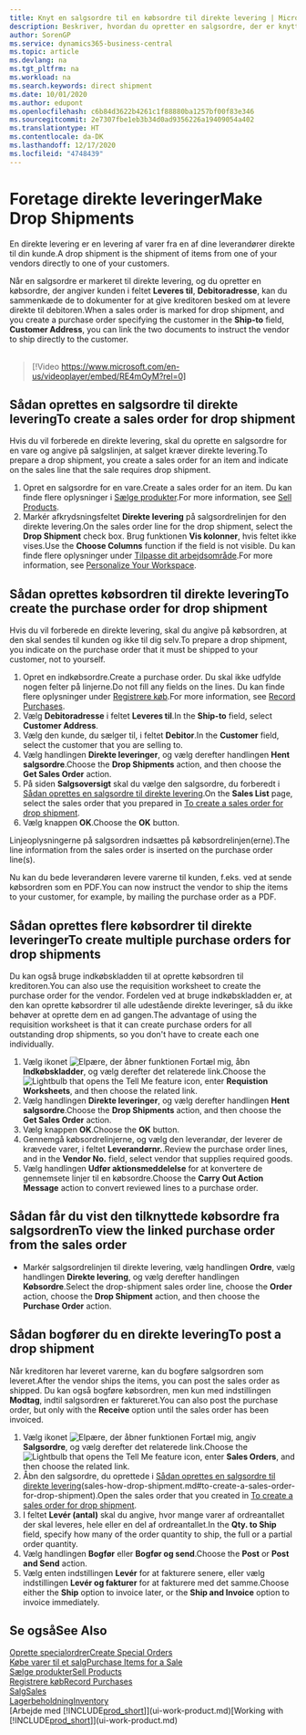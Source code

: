 ```yaml
---
title: Knyt en salgsordre til en købsordre til direkte levering | Microsoft Docs
description: Beskriver, hvordan du opretter en salgsordre, der er knyttet til en købsordre for at muliggøre levering direkte fra leverandøren til kunden.
author: SorenGP
ms.service: dynamics365-business-central
ms.topic: article
ms.devlang: na
ms.tgt_pltfrm: na
ms.workload: na
ms.search.keywords: direct shipment
ms.date: 10/01/2020
ms.author: edupont
ms.openlocfilehash: c6b84d3622b4261c1f88880ba1257bf00f83e346
ms.sourcegitcommit: 2e7307fbe1eb3b34d0ad9356226a19409054a402
ms.translationtype: HT
ms.contentlocale: da-DK
ms.lasthandoff: 12/17/2020
ms.locfileid: "4748439"
---
```

# <a name="make-drop-shipments"></a><span data-ttu-id="099ca-103">Foretage direkte leveringer</span><span class="sxs-lookup"><span data-stu-id="099ca-103">Make Drop Shipments</span></span>

<span data-ttu-id="099ca-104">En direkte levering er en levering af varer fra en af dine leverandører direkte til din kunde.</span><span class="sxs-lookup"><span data-stu-id="099ca-104">A drop shipment is the shipment of items from one of your vendors directly to one of your customers.</span></span>

<span data-ttu-id="099ca-105">Når en salgsordre er markeret til direkte levering, og du opretter en købsordre, der angiver kunden i feltet **Leveres til**, **Debitoradresse**, kan du sammenkæde de to dokumenter for at give kreditoren besked om at levere direkte til debitoren.</span><span class="sxs-lookup"><span data-stu-id="099ca-105">When a sales order is marked for drop shipment, and you create a purchase order specifying the customer in the **Ship-to** field, **Customer Address**, you can link the two documents to instruct the vendor to ship directly to the customer.</span></span>
<br><br>  
  
> [!Video https://www.microsoft.com/en-us/videoplayer/embed/RE4mOyM?rel=0]

## <a name="to-create-a-sales-order-for-drop-shipment"></a><span data-ttu-id="099ca-106">Sådan oprettes en salgsordre til direkte levering</span><span class="sxs-lookup"><span data-stu-id="099ca-106">To create a sales order for drop shipment</span></span>

<span data-ttu-id="099ca-107">Hvis du vil forberede en direkte levering, skal du oprette en salgsordre for en vare og angive på salgslinjen, at salget kræver direkte levering.</span><span class="sxs-lookup"><span data-stu-id="099ca-107">To prepare a drop shipment, you create a sales order for an item and indicate on the sales line that the sale requires drop shipment.</span></span>

1. <span data-ttu-id="099ca-108">Opret en salgsordre for en vare.</span><span class="sxs-lookup"><span data-stu-id="099ca-108">Create a sales order for an item.</span></span> <span data-ttu-id="099ca-109">Du kan finde flere oplysninger i [Sælge produkter](sales-how-sell-products.md).</span><span class="sxs-lookup"><span data-stu-id="099ca-109">For more information, see [Sell Products](sales-how-sell-products.md).</span></span>
2. <span data-ttu-id="099ca-110">Markér afkrydsningsfeltet **Direkte levering** på salgsordrelinjen for den direkte levering.</span><span class="sxs-lookup"><span data-stu-id="099ca-110">On the sales order line for the drop shipment, select the **Drop Shipment** check box.</span></span> <span data-ttu-id="099ca-111">Brug funktionen **Vis kolonner**, hvis feltet ikke vises.</span><span class="sxs-lookup"><span data-stu-id="099ca-111">Use the **Choose Columns** function if the field is not visible.</span></span> <span data-ttu-id="099ca-112">Du kan finde flere oplysninger under [Tilpasse dit arbejdsområde](ui-personalization-user.md).</span><span class="sxs-lookup"><span data-stu-id="099ca-112">For more information, see [Personalize Your Workspace](ui-personalization-user.md).</span></span>

## <a name="to-create-the-purchase-order-for-drop-shipment"></a><span data-ttu-id="099ca-113">Sådan oprettes købsordren til direkte levering</span><span class="sxs-lookup"><span data-stu-id="099ca-113">To create the purchase order for drop shipment</span></span>

<span data-ttu-id="099ca-114">Hvis du vil forberede en direkte levering, skal du angive på købsordren, at den skal sendes til kunden og ikke til dig selv.</span><span class="sxs-lookup"><span data-stu-id="099ca-114">To prepare a drop shipment, you indicate on the purchase order that it must be shipped to your customer, not to yourself.</span></span>

1. <span data-ttu-id="099ca-115">Opret en indkøbsordre.</span><span class="sxs-lookup"><span data-stu-id="099ca-115">Create a purchase order.</span></span> <span data-ttu-id="099ca-116">Du skal ikke udfylde nogen felter på linjerne.</span><span class="sxs-lookup"><span data-stu-id="099ca-116">Do not fill any fields on the lines.</span></span> <span data-ttu-id="099ca-117">Du kan finde flere oplysninger under [Registrere køb](purchasing-how-record-purchases.md).</span><span class="sxs-lookup"><span data-stu-id="099ca-117">For more information, see [Record Purchases](purchasing-how-record-purchases.md).</span></span>
2. <span data-ttu-id="099ca-118">Vælg **Debitoradresse** i feltet **Leveres til**.</span><span class="sxs-lookup"><span data-stu-id="099ca-118">In the **Ship-to** field, select **Customer Address**.</span></span>
3. <span data-ttu-id="099ca-119">Vælg den kunde, du sælger til, i feltet **Debitor**.</span><span class="sxs-lookup"><span data-stu-id="099ca-119">In the **Customer** field, select the customer that you are selling to.</span></span>
4. <span data-ttu-id="099ca-120">Vælg handlingen **Direkte leveringer**, og vælg derefter handlingen **Hent salgsordre**.</span><span class="sxs-lookup"><span data-stu-id="099ca-120">Choose the **Drop Shipments** action, and then choose the **Get Sales Order** action.</span></span>
5. <span data-ttu-id="099ca-121">På siden **Salgsoversigt** skal du vælge den salgsordre, du forberedt i [Sådan oprettes en salgsordre til direkte levering](sales-how-drop-shipment.md#to-create-a-sales-order-for-drop-shipment).</span><span class="sxs-lookup"><span data-stu-id="099ca-121">On the **Sales List** page, select the sales order that you prepared in [To create a sales order for drop shipment](sales-how-drop-shipment.md#to-create-a-sales-order-for-drop-shipment).</span></span>
6. <span data-ttu-id="099ca-122">Vælg knappen **OK**.</span><span class="sxs-lookup"><span data-stu-id="099ca-122">Choose the **OK** button.</span></span>

<span data-ttu-id="099ca-123">Linjeoplysningerne på salgsordren indsættes på købsordrelinjen(erne).</span><span class="sxs-lookup"><span data-stu-id="099ca-123">The line information from the sales order is inserted on the purchase order line(s).</span></span>

<span data-ttu-id="099ca-124">Nu kan du bede leverandøren levere varerne til kunden, f.eks. ved at sende købsordren som en PDF.</span><span class="sxs-lookup"><span data-stu-id="099ca-124">You can now instruct the vendor to ship the items to your customer, for example, by mailing the purchase order as a PDF.</span></span>     

## <a name="to-create-multiple-purchase-orders-for-drop-shipments"></a><span data-ttu-id="099ca-125">Sådan oprettes flere købsordrer til direkte leveringer</span><span class="sxs-lookup"><span data-stu-id="099ca-125">To create multiple purchase orders for drop shipments</span></span>

<span data-ttu-id="099ca-126">Du kan også bruge indkøbskladden til at oprette købsordren til kreditoren.</span><span class="sxs-lookup"><span data-stu-id="099ca-126">You can also use the requisition worksheet to create the purchase order for the vendor.</span></span> <span data-ttu-id="099ca-127">Fordelen ved at bruge indkøbskladden er, at den kan oprette købsordrer til alle udestående direkte leveringer, så du ikke behøver at oprette dem en ad gangen.</span><span class="sxs-lookup"><span data-stu-id="099ca-127">The advantage of using the requisition worksheet is that it can create purchase orders for all outstanding drop shipments, so you don't have to create each one individually.</span></span>

1. <span data-ttu-id="099ca-128">Vælg ikonet ![Elpære, der åbner funktionen Fortæl mig](media/ui-search/search_small.png "Fortæl mig, hvad du vil foretage dig"), åbn **Indkøbskladder**, og vælg derefter det relaterede link.</span><span class="sxs-lookup"><span data-stu-id="099ca-128">Choose the ![Lightbulb that opens the Tell Me feature](media/ui-search/search_small.png "Tell me what you want to do") icon, enter **Requistion Worksheets**, and then choose the related link.</span></span>
2. <span data-ttu-id="099ca-129">Vælg handlingen **Direkte leveringer**, og vælg derefter handlingen **Hent salgsordre**.</span><span class="sxs-lookup"><span data-stu-id="099ca-129">Choose the **Drop Shipments** action, and then choose the **Get Sales Order** action.</span></span>
3. <span data-ttu-id="099ca-130">Vælg knappen **OK**.</span><span class="sxs-lookup"><span data-stu-id="099ca-130">Choose the **OK** button.</span></span>
4. <span data-ttu-id="099ca-131">Gennemgå købsordrelinjerne, og vælg den leverandør, der leverer de krævede varer, i feltet **Leverandørnr.**.</span><span class="sxs-lookup"><span data-stu-id="099ca-131">Review the purchase order lines, and in the **Vendor No.** field, select vendor that supplies required goods.</span></span> 
5. <span data-ttu-id="099ca-132">Vælg handlingen **Udfør aktionsmeddelelse** for at konvertere de gennemsete linjer til en købsordre.</span><span class="sxs-lookup"><span data-stu-id="099ca-132">Choose the **Carry Out Action Message** action to convert reviewed lines to a purchase order.</span></span>

## <a name="to-view-the-linked-purchase-order-from-the-sales-order"></a><span data-ttu-id="099ca-133">Sådan får du vist den tilknyttede købsordre fra salgsordren</span><span class="sxs-lookup"><span data-stu-id="099ca-133">To view the linked purchase order from the sales order</span></span>

* <span data-ttu-id="099ca-134">Markér salgsordrelinjen til direkte levering, vælg handlingen **Ordre**, vælg handlingen **Direkte levering**, og vælg derefter handlingen **Købsordre**.</span><span class="sxs-lookup"><span data-stu-id="099ca-134">Select the drop-shipment sales order line, choose the **Order** action, choose the **Drop Shipment** action, and then choose the **Purchase Order** action.</span></span>

## <a name="to-post-a-drop-shipment"></a><span data-ttu-id="099ca-135">Sådan bogfører du en direkte levering</span><span class="sxs-lookup"><span data-stu-id="099ca-135">To post a drop shipment</span></span>

<span data-ttu-id="099ca-136">Når kreditoren har leveret varerne, kan du bogføre salgsordren som leveret.</span><span class="sxs-lookup"><span data-stu-id="099ca-136">After the vendor ships the items, you can post the sales order as shipped.</span></span> <span data-ttu-id="099ca-137">Du kan også bogføre købsordren, men kun med indstillingen **Modtag**, indtil salgsordren er faktureret.</span><span class="sxs-lookup"><span data-stu-id="099ca-137">You can also post the purchase order, but only with the **Receive** option until the sales order has been invoiced.</span></span>

1. <span data-ttu-id="099ca-138">Vælg ikonet ![Elpære, der åbner funktionen Fortæl mig](media/ui-search/search_small.png "Fortæl mig, hvad du vil foretage dig"), angiv **Salgsordre**, og vælg derefter det relaterede link.</span><span class="sxs-lookup"><span data-stu-id="099ca-138">Choose the ![Lightbulb that opens the Tell Me feature](media/ui-search/search_small.png "Tell me what you want to do") icon, enter **Sales Orders**, and then choose the related link.</span></span>
2. <span data-ttu-id="099ca-139">Åbn den salgsordre, du oprettede i [Sådan oprettes en salgsordre til direkte levering](#to-create-a-sales-order-for-drop-shipment)(sales-how-drop-shipment.md#to-create-a-sales-order-for-drop-shipment).</span><span class="sxs-lookup"><span data-stu-id="099ca-139">Open the sales order that you created in [To create a sales order for drop shipment](#to-create-a-sales-order-for-drop-shipment).</span></span>
3. <span data-ttu-id="099ca-140">I feltet **Levér (antal)** skal du angive, hvor mange varer af ordreantallet der skal leveres, hele eller en del af ordreantallet.</span><span class="sxs-lookup"><span data-stu-id="099ca-140">In the **Qty. to Ship** field, specify how many of the order quantity to ship, the full or a partial order quantity.</span></span>
4. <span data-ttu-id="099ca-141">Vælg handlingen **Bogfør** eller **Bogfør og send**.</span><span class="sxs-lookup"><span data-stu-id="099ca-141">Choose the **Post** or **Post and Send** action.</span></span>
5. <span data-ttu-id="099ca-142">Vælg enten indstillingen **Levér** for at fakturere senere, eller vælg indstillingen **Levér og fakturer** for at fakturere med det samme.</span><span class="sxs-lookup"><span data-stu-id="099ca-142">Choose either the **Ship** option to invoice later, or the **Ship and Invoice** option to invoice immediately.</span></span>

## <a name="see-also"></a><span data-ttu-id="099ca-143">Se også</span><span class="sxs-lookup"><span data-stu-id="099ca-143">See Also</span></span>

[<span data-ttu-id="099ca-144">Oprette specialordrer</span><span class="sxs-lookup"><span data-stu-id="099ca-144">Create Special Orders</span></span>](sales-how-to-create-special-orders.md)  
[<span data-ttu-id="099ca-145">Købe varer til et salg</span><span class="sxs-lookup"><span data-stu-id="099ca-145">Purchase Items for a Sale</span></span>](purchasing-how-purchase-products-sale.md)  
[<span data-ttu-id="099ca-146">Sælge produkter</span><span class="sxs-lookup"><span data-stu-id="099ca-146">Sell Products</span></span>](sales-how-sell-products.md)  
[<span data-ttu-id="099ca-147">Registrere køb</span><span class="sxs-lookup"><span data-stu-id="099ca-147">Record Purchases</span></span>](purchasing-how-record-purchases.md)  
[<span data-ttu-id="099ca-148">Salg</span><span class="sxs-lookup"><span data-stu-id="099ca-148">Sales</span></span>](sales-manage-sales.md)  
[<span data-ttu-id="099ca-149">Lagerbeholdning</span><span class="sxs-lookup"><span data-stu-id="099ca-149">Inventory</span></span>](inventory-manage-inventory.md)  
<span data-ttu-id="099ca-150">[Arbejde med [!INCLUDE[prod_short](includes/prod_short.md)]](ui-work-product.md)</span><span class="sxs-lookup"><span data-stu-id="099ca-150">[Working with [!INCLUDE[prod_short](includes/prod_short.md)]](ui-work-product.md)</span></span>
